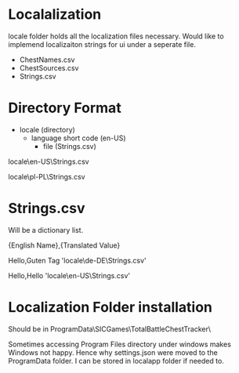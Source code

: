 ﻿# Localalization
locale folder holds all the localization files necessary. Would like to implemend localizaiton strings for ui under a seperate file. 
- ChestNames.csv
- ChestSources.csv
- Strings.csv

# Directory Format 

- locale (directory)
  - language short code (en-US)
	- file (Strings.csv)

locale\en-US\Strings.csv

locale\pl-PL\Strings.csv

# Strings.csv
Will be a dictionary list.

{English Name},{Translated Value}

Hello,Guten Tag 'locale\de-DE\Strings.csv'

Hello,Hello 'locale\en-US\Strings.csv'


# Localization Folder installation 

Should be in ProgramData\SICGames\TotalBattleChestTracker\

Sometimes accessing Program Files directory under windows makes Windows not happy. Hence why settings.json were moved to the ProgramData folder. I can be stored in localapp folder if needed to. 